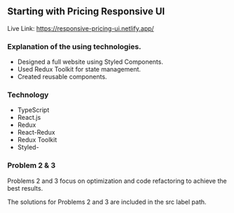 ## Starting with Pricing Responsive UI

Live Link: https://responsive-pricing-ui.netlify.app/

### Explanation of the using technologies.
- Designed a full website using Styled Components.
- Used Redux Toolkit for state management.
- Created reusable components.

### Technology
- TypeScript
- React.js
- Redux
- React-Redux
- Redux Toolkit
- Styled-

### Problem 2 & 3
Problems 2 and 3 focus on optimization and code refactoring to achieve the best results.

The solutions for Problems 2 and 3 are included in the src label path.